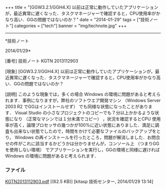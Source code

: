 ﻿+++
title = "[GGW3.2.1/GGH4.X] 以前は正常に動作していたアプリケーションが，最近異常に遅くなった．タスクマネージャーで確認すると，CPU使用率がかなり高い．GGの問題ではないのか？"
date = "2014-01-29"
tags = ["技術ノート"]
categories = ["tech"]
banner = "img/technote.jpg"
+++

-----------------------------------------------------------------------------------------------------------------------------

*技術ノート

2014/01/29*


[番号]
技術ノート KGTN 2013112903

[現象]
[GGW3.2.1/GGH4.X]
以前は正常に動作していたアプリケーションが，最近異常に遅くなった．タスクマネージャーで確認すると，CPU使用率がかなり高い．GGの問題ではないのか？

[説明]
このような現象では，多くの場合 Windows
の環境に問題があると考えられます．事例になりますが，弊社のソフトウエア開発マシン
（Windows Server 2003 R2 でGGはインストールせず）
でも同様な状態になったことがあります． Visual Studio
の小さなプロジェクトのコピーでも７分以上かかるような状態になり
（正常なマシンでは１分未満でコピー） ，状況を確認するとCPU
使用率が高く，論理プロセッサの幾つかが100%に近い状態にありました．満足に調査も出来ない状態でしたので，時間をかけて必要なファイルのバックアップをとり，
Windows
の再インストールを行ったところ，問題が解消しました．お問合せの件がこれに該当するかどうかは分かりませんが，コンソール上
（つまりGGを使用しない環境）
でアプリケーションを実行し，GGの環境と同様に遅ければ Windows
の環境に問題があると考えられます．


### ファイル

 
 


[KGTN2013112903.pdf](http://techreport.kitasp.net/attachments/download/1430/KGTN2013112903.pdf)
 [(62.5 KB)] [kitasp 技術センター, 2014/01/29
13:14]


 


 

